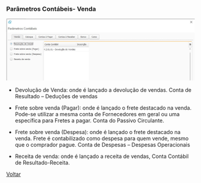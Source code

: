 ### **Parâmetros Contábeis- Venda**

![](images/contabilidade_parametro_contabil_venda.jpg)

- Devolução de Venda: onde é lançado a devolução de vendas. Conta de Resultado – Deduções de vendas

  

- Frete sobre venda (Pagar): onde é lançado o frete destacado na venda. Pode-se utilizar  a mesma conta de Fornecedores em geral ou uma específica para Fretes a pagar. Conta do Passivo Circulante.

  

- Frete sobre venda (Despesa): onde é lançado o frete destacado na venda. Frete é contabilizado como despesa para quem vende, mesmo que o comprador pague. Conta de Despesas – Despesas Operacionais

  

- Receita de venda: onde é lançado a receita de vendas, Conta Contábil de Resultado-Receita.





[Voltar](contabilidade#parametroscontabeis.md)

